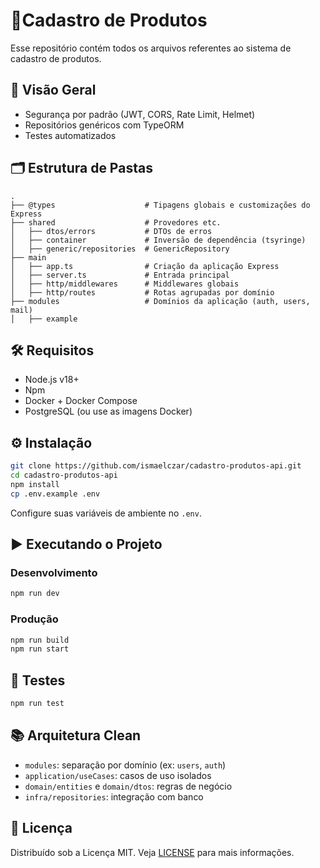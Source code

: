 # 🚀Cadastro de Produtos

Esse repositório contém todos os arquivos referentes ao sistema de cadastro de produtos.

## 📌 Visão Geral

- Segurança por padrão (JWT, CORS, Rate Limit, Helmet)
- Repositórios genéricos com TypeORM
- Testes automatizados

## 🗂️ Estrutura de Pastas

```
.
├── @types                    # Tipagens globais e customizações do Express
├── shared                    # Provedores etc.
│   ├── dtos/errors           # DTOs de erros
│   ├── container             # Inversão de dependência (tsyringe)
│   ├── generic/repositories  # GenericRepository
├── main
│   ├── app.ts                # Criação da aplicação Express
│   ├── server.ts             # Entrada principal
│   ├── http/middlewares      # Middlewares globais
│   ├── http/routes           # Rotas agrupadas por domínio
├── modules                   # Domínios da aplicação (auth, users, mail)
│   ├── example
```

## 🛠️ Requisitos

- Node.js v18+
- Npm
- Docker + Docker Compose
- PostgreSQL (ou use as imagens Docker)

## ⚙️ Instalação

```bash
git clone https://github.com/ismaelczar/cadastro-produtos-api.git
cd cadastro-produtos-api
npm install
cp .env.example .env
```

Configure suas variáveis de ambiente no `.env`.

## ▶️ Executando o Projeto

### Desenvolvimento

```bash
npm run dev
```

### Produção

```bash
npm run build
npm run start
```

## 🧪 Testes

```bash
npm run test
```



## 📚 Arquitetura Clean

- `modules`: separação por domínio (ex: `users`, `auth`)
- `application/useCases`: casos de uso isolados
- `domain/entities` e `domain/dtos`: regras de negócio
- `infra/repositories`: integração com banco


## 🪪 Licença

Distribuído sob a Licença MIT. Veja [LICENSE](./LICENSE) para mais informações.

